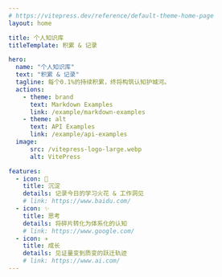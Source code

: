 ```yaml
---
# https://vitepress.dev/reference/default-theme-home-page
layout: home

title: 个人知识库
titleTemplate: 积累 & 记录

hero:
  name: "个人知识库"
  text: "积累 & 记录"
  tagline: 每个0.1%的持续积累，终将构筑认知护城河。
  actions:
    - theme: brand
      text: Markdown Examples
      link: /example/markdown-examples
    - theme: alt
      text: API Examples
      link: /example/api-examples
  image:
      src: /vitepress-logo-large.webp
      alt: VitePress

features:
  - icon: 📖
    title: 沉淀
    details: 记录今日的学习火花 & 工作洞见
    # link: https://www.baidu.com/
  - icon: ✨
    title: 思考
    details: 将碎片转化为体系化的认知
    # link: https://www.google.com/
  - icon: ✈️
    title: 成长
    details: 见证量变到质变的跃迁轨迹
    # link: https://www.ai.com/
---
```


